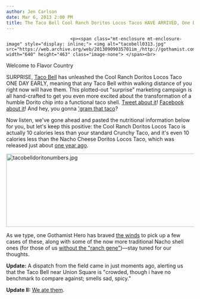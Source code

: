 ```yaml
---
author: Jen Carlson
date: Mar 6, 2013 2:00 PM
title: The Taco Bell Cool Ranch Doritos Locos Tacos HAVE ARRIVED, One Day Early
---
```



                            
                            
                            
                            <p><span class="mt-enclosure mt-enclosure-image" style="display: inline;"> <img alt="tacobell0313.jpg" src="https://web.archive.org/web/20130909035701im_/http://gothamist.com/attachments/arts_jen/tacobell0313.jpg" width="640" height="463" class="image-none"> </span><br>
<span class="photo_caption">Welcome to Flavor Country</span></p>

<p>SURPRISE, <a href="https://web.archive.org/web/20130909035701/http://gothamist.com/tags/tacobell">Taco Bell</a> has unleashed the Cool Ranch Doritos Locos Taco ONE DAY EARLY, meaning that any Taco Bell within walking distance of you right now will have them. This plotted-out &quot;surprise&quot; marketing campaign is all hand-crafted to get you even more excited about the transformation of a humble Dorito chip into a functional taco shell. <a href="https://web.archive.org/web/20130909035701/https://twitter.com/TacoBell">Tweet about it</a>! <a href="https://web.archive.org/web/20130909035701/https://www.facebook.com/tacobell">Facebook about it</a>! And hey, you gonna <a href="https://web.archive.org/web/20130909035701/http://hashgr.am/tacobell">&apos;gram that taco</a>?</p>

<p>Now listen, we&apos;ve gone ahead and pasted the nutritional information below for you, but let&apos;s keep this positive: the Cool Ranch Doritos Locos Taco is actually 10 calories less than your standard Crunchy Taco, and it&apos;s even 10 calories less than the Nacho Cheese Doritos Locos Taco, which was released just about <a href="https://web.archive.org/web/20130909035701/http://gothamist.com/2012/02/16/taco_bells_dorito_shell_is_coming_f.php">one year ago</a>.</p>

<p><span class="mt-enclosure mt-enclosure-image" style="display: inline;"> <img alt="tacobelldoritonumbers.jpg" src="https://web.archive.org/web/20130909035701im_/http://gothamist.com/attachments/arts_jen/tacobelldoritonumbers.jpg" width="640" height="197" class="image-none"> </span></p>

<p>As we type, one Gothamist Hero has braved <a href="https://web.archive.org/web/20130909035701/http://gothamist.com/2013/03/06/winter_weathering_snow_rain_wind_wi.php">the winds</a> to pick up a few cases of these, along with some of the now more traditional Nacho shell ones (for those of us <a href="https://web.archive.org/web/20130909035701/http://gothamist.com/2013/03/04/its_almost_guacamole_and_canned_sco.php">without the &quot;ranch gene&quot;</a>)&#x2014;stay tuned for our thoughts.</p>

<p><strong>Update:</strong> A dispatch from the field came in just moments ago, alerting us that the Taco Bell near Union Square is &quot;crowded, though i have no benchmark to compare against; smells sad, spicy.&quot;</p>

<p><strong>Update II:</strong> <a href="https://web.archive.org/web/20130909035701/http://gothamist.com/2013/03/06/taste_test_taco_bell_cool_ranch_dor.php">We ate them</a>.</p>
                            
                            
                            